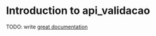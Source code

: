 # Introduction to api_validacao

TODO: write [great documentation](http://jacobian.org/writing/what-to-write/)
